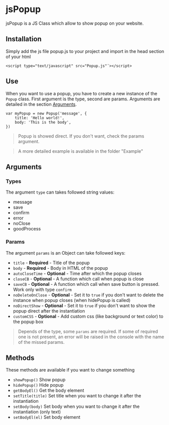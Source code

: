 # jsPopup
jsPopup is a JS Class which allow to show popup on your website.

## Installation
Simply add the js file popup.js to your project and import in the head section of your html
```
<script type="text/javascript" src="Popup.js"¨></script>
```

## Use
When you want to use a popup, you have to create a new instance of the `Popup` class. First argument is the type, second are params. Arguments are detailed in the section [Arguments](README.md#arguments).
```
var myPopup = new Popup('message', {
    title: 'Hello world!',
    body: 'This is the body',
})
```
> Popup is showed direct. If you don't want, check the params argument.

> A more detailed example is available in the folder "Example"

## Arguments
### Types
The argument `type` can takes followed string values:
- message
- save
- confirm
- error
- noClose
- goodProcess

### Params
The argument `params` is an Object can take followed keys:
- `title` - **Required** - Title of the popup
- `body` - **Required** - Body in HTML of the popup
- `autoCloseTime` - **Optional** - Time after which the popup closes
- `closeCB` - **Optional** - A function which call when popup is close
- `saveCB` - **Optional** - A function which call when save button is pressed. Work only with type `confirm`
- `noDeleteOnClose` - **Optional** - Set it to `true` if you don't want to delete the instance when popup closes (when hidePopup is called)
- `noDirectShow` - **Optional** - Set it to `true` if you don't want to show the popup direct after the instantiation
- `customCSS` - **Optional** - Add custom css (like background or text color) to the popup box

> Depends of the type, some `params` are required. If some of required one is not present, an error will be raised in the console with the name of the missed params.

## Methods
These methods are available if you want to change something
- `showPopup()` Show popup
- `hidePopup()` Hide popup
- `getBodyEl()` Get the body element
- `setTitle(title)` Set title when you want to change it after the instantiation
- `setBody(body)` Set body when you want to change it after the instantiation (only text)
- `setBodyEl(el)` Set body element
